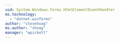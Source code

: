 ```yaml
---
uid: System.Windows.Forms.HtmlElementEventHandler
ms.technology: 
  - "dotnet-winforms"
author: "stevehoag"
ms.author: "shoag"
manager: "wpickett"
---
```


